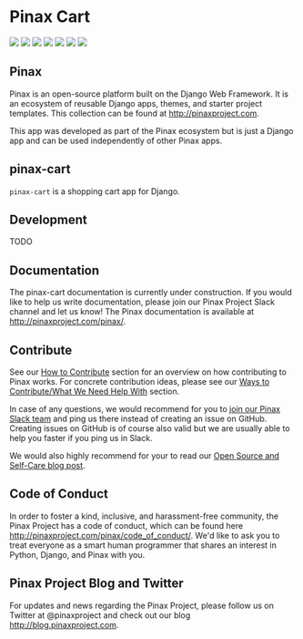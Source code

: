 Pinax Cart
==========

[![](http://slack.pinaxproject.com/badge.svg)](http://slack.pinaxproject.com/)
[![](https://img.shields.io/travis/pinax/pinax-cart.svg)](https://travis-ci.org/pinax/pinax-cart)
[![](https://img.shields.io/coveralls/pinax/pinax-cart.svg)](https://coveralls.io/r/pinax/pinax-cart)
[![](https://img.shields.io/pypi/dm/pinax-cart.svg)](https://pypi.python.org/pypi/pinax-cart/)
[![](https://img.shields.io/pypi/v/pinax-cart.svg)](https://pypi.python.org/pypi/pinax-cart/)
[![](https://img.shields.io/badge/license-MIT-blue.svg)](https://pypi.python.org/pypi/pinax-cart/)
[![](https://readthedocs.org/projects/pinax-cart/badge/?version=latest)](http://pinax-cart.readthedocs.org/en/latest/?badge=latest)


Pinax
-------

Pinax is an open-source platform built on the Django Web Framework. It is an ecosystem of reusable Django apps, themes, and starter project templates.
This collection can be found at http://pinaxproject.com.

This app was developed as part of the Pinax ecosystem but is just a Django app and can be used independently of other Pinax apps.


pinax-cart
-----------

`pinax-cart` is a shopping cart app for Django.


Development
------------

TODO


Documentation
---------------

The pinax-cart documentation is currently under construction. If you would like to help us write documentation, please join our Pinax Project Slack channel and let us know! The Pinax documentation is available at http://pinaxproject.com/pinax/.


Contribute
----------------

See our [How to Contribute](http://pinaxproject.com/pinax/how_to_contribute/) section for an overview on how contributing to Pinax works. For concrete contribution ideas, please see our [Ways to Contribute/What We Need Help With](http://pinaxproject.com/pinax/ways_to_contribute/) section.

In case of any questions, we would recommend for you to [join our Pinax Slack team](http://slack.pinaxproject.com) and ping us there instead of creating an issue on GitHub. Creating issues on GitHub is of course also valid but we are usually able to help you faster if you ping us in Slack.

We would also highly recommend for your to read our [Open Source and Self-Care blog post](http://blog.pinaxproject.com/2016/01/19/open-source-and-self-care/).  


Code of Conduct
-----------------

In order to foster a kind, inclusive, and harassment-free community, the Pinax Project has a code of conduct, which can be found here http://pinaxproject.com/pinax/code_of_conduct/. We'd like to ask you to treat everyone as a smart human programmer that shares an interest in Python, Django, and Pinax with you.


Pinax Project Blog and Twitter
-------------------------------

For updates and news regarding the Pinax Project, please follow us on Twitter at @pinaxproject and check out our blog http://blog.pinaxproject.com.
